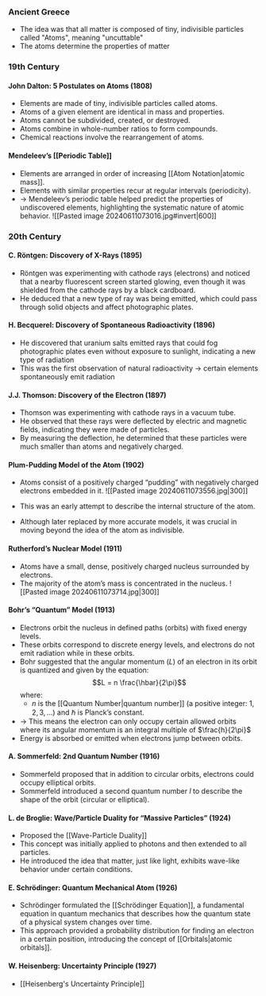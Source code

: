 ### Ancient Greece
- The idea was that all matter is composed of tiny, indivisible particles called "Atoms", meaning "uncuttable"
- The atoms determine the properties of matter
### 19th Century
#### John Dalton: 5 Postulates on Atoms (1808)
- Elements are made of tiny, indivisible particles called atoms.
- Atoms of a given element are identical in mass and properties.
- Atoms cannot be subdivided, created, or destroyed.
- Atoms combine in whole-number ratios to form compounds.
- Chemical reactions involve the rearrangement of atoms.
#### Mendeleev’s [[Periodic Table]]
- Elements are arranged in order of increasing [[Atom Notation|atomic mass]].
- Elements with similar properties recur at regular intervals (periodicity).
- -> Mendeleev’s periodic table helped predict the properties of undiscovered elements, highlighting the systematic nature of atomic behavior.
![[Pasted image 20240611073016.jpg#invert|600]]
### 20th Century
#### C. Röntgen: Discovery of X-Rays (1895)
- Röntgen was experimenting with cathode rays (electrons) and noticed that a nearby fluorescent screen started glowing, even though it was shielded from the cathode rays by a black cardboard.
- He deduced that a new type of ray was being emitted, which could pass through solid objects and affect photographic plates.
#### H. Becquerel: Discovery of Spontaneous Radioactivity (1896)
- He discovered that uranium salts emitted rays that could fog photographic plates even without exposure to sunlight, indicating a new type of radiation
- This was the first observation of natural radioactivity -> certain elements spontaneously emit radiation
#### J.J. Thomson: Discovery of the Electron (1897)
- Thomson was experimenting with cathode rays in a vacuum tube.
- He observed that these rays were deflected by electric and magnetic fields, indicating they were made of particles.
- By measuring the deflection, he determined that these particles were much smaller than atoms and negatively charged.
#### Plum-Pudding Model of the Atom (1902)
- Atoms consist of a positively charged “pudding” with negatively charged electrons embedded in it.
![[Pasted image 20240611073556.jpg|300]]

- This was an early attempt to describe the internal structure of the atom.
- Although later replaced by more accurate models, it was crucial in moving beyond the idea of the atom as indivisible.
#### Rutherford’s Nuclear Model (1911)
- Atoms have a small, dense, positively charged nucleus surrounded by electrons.
- The majority of the atom’s mass is concentrated in the nucleus.
![[Pasted image 20240611073714.jpg|300]]
#### Bohr’s “Quantum” Model (1913)
- Electrons orbit the nucleus in defined paths (orbits) with fixed energy levels.
- These orbits correspond to discrete energy levels, and electrons do not emit radiation while in these orbits.
- Bohr suggested that the angular momentum ($L$) of an electron in its orbit is quantized and given by the equation: $$L = n \frac{\hbar}{2\pi}$$where:
	- $n$ is the [[Quantum Number|quantum number]] (a positive integer: $1, 2, 3, \ldots$) and $\hbar$ is Planck’s constant.
- -> This means the electron can only occupy certain allowed orbits where its angular momentum is an integral multiple of $\frac{h}{2\pi}$​
- Energy is absorbed or emitted when electrons jump between orbits.
#### A. Sommerfeld: 2nd Quantum Number (1916)
- Sommerfeld proposed that in addition to circular orbits, electrons could occupy elliptical orbits.
- Sommerfeld introduced a second quantum number $l$ to describe the shape of the orbit (circular or elliptical).
#### L. de Broglie: Wave/Particle Duality for “Massive Particles” (1924)
- Proposed the [[Wave-Particle Duality]]
- This concept was initially applied to photons and then extended to all particles.
- He introduced the idea that matter, just like light, exhibits wave-like behavior under certain conditions.
#### E. Schrödinger: Quantum Mechanical Atom (1926)
- Schrödinger formulated the [[Schrödinger Equation]], a fundamental equation in quantum mechanics that describes how the quantum state of a physical system changes over time.
- This approach provided a probability distribution for finding an electron in a certain position, introducing the concept of [[Orbitals|atomic orbitals]].
#### W. Heisenberg: Uncertainty Principle (1927)
- [[Heisenberg's Uncertainty Principle]]